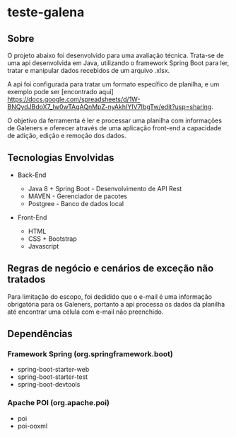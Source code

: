 # teste-galena

## Sobre

O projeto abaixo foi desenvolvido para uma avaliação técnica. Trata-se de uma api desenvolvida em Java, utilizando o framework Spring Boot para ler, tratar e manipular dados recebidos de um arquivo .xlsx.

A api foi configurada para tratar um formato específico de planilha, e um exemplo pode ser [encontrado aqui] <https://docs.google.com/spreadsheets/d/1W-BNQydJBdoX7_Iw0wTAqAQnMpZ-nyAkhIYIV7IbgTw/edit?usp=sharing>.

O objetivo da ferramenta é ler e processar uma planilha com informações de Galeners e oferecer através de uma aplicação front-end a capacidade de adição, edição e remoção  dos dados.

## Tecnologias Envolvidas

  - Back-End
    - Java 8 + Spring Boot - Desenvolvimento de API Rest
    - MAVEN - Gerenciador de pacotes
    - Postgree - Banco de dados local


- Front-End
  - HTML
  - CSS + Bootstrap
  - Javascript 


## Regras de negócio e cenários de exceção não tratados
Para limitação do escopo, foi dedidido que o e-mail é uma informação obrigatória para os Galeners, portanto a api processa os dados da planilha até encontrar uma célula com e-mail não preenchido.


## Dependências
  ### Framework Spring (org.springframework.boot)
   - spring-boot-starter-web
   - spring-boot-starter-test
   - spring-boot-devtools

  ### Apache POI (org.apache.poi) 
   - poi
   - poi-ooxml
	
